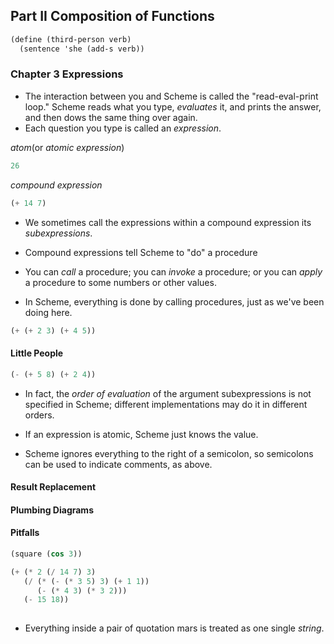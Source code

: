 ## Part II Composition of Functions
```Scheme
(define (third-person verb)
  (sentence 'she (add-s verb))
```

### Chapter 3 Expressions
* The interaction between you and Scheme is called the "read-eval-print loop." Scheme reads what you type, *evaluates* it, and prints the answer, and then dows the same thing over again.
* Each question you type is called an *expression*.

*atom*(or *atomic expression*)
```Scheme
26
```

*compound expression*
```Scheme
(+ 14 7)
```

* We sometimes call the expressions within a compound expression its *subexpressions*.

* Compound expressions tell Scheme to "do" a procedure
* You can *call* a procedure; you can *invoke* a procedure; or you can *apply* a procedure to some numbers or other values.

* In Scheme, everything is done by calling procedures, just as we've been doing here.

```Scheme
(+ (+ 2 3) (+ 4 5))
```

#### Little People
```Scheme
(- (+ 5 8) (+ 2 4))
```

* In fact, the *order of evaluation* of the argument subexpressions is not specified in Scheme; different implementations may do it in different orders.

* If an expression is atomic, Scheme just knows the value.

* Scheme ignores everything to the right of a semicolon, so semicolons can be used to indicate comments, as above.

#### Result Replacement

#### Plumbing Diagrams

#### Pitfalls
```Scheme
(square (cos 3))

(+ (* 2 (/ 14 7) 3)
   (/ (* (- (* 3 5) 3) (+ 1 1))
      (- (* 4 3) (* 3 2)))
   (- 15 18))
                                          
```
* Everything inside a pair of quotation mars is treated as one single *string*.